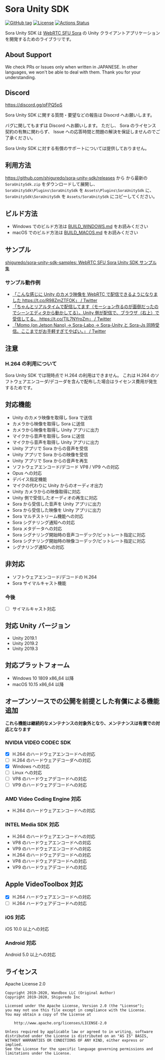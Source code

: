 # Sora Unity SDK

 [![GitHub tag](https://img.shields.io/github/tag/shiguredo/sora-unity-sdk.svg)](https://github.com/shiguredo/sora-unity-sdk)
 [![License](https://img.shields.io/badge/License-Apache%202.0-blue.svg)](https://opensource.org/licenses/Apache-2.0)
 [![Actions Status](https://github.com/shiguredo/sora-unity-sdk/workflows/build/badge.svg)](https://github.com/shiguredo/sora-unity-sdk/actions)

Sora Unity SDK は [WebRTC SFU Sora](https://sora.shiguredo.jp/) の Unity クライアントアプリケーションを開発するためのライブラリです。

## About Support

We check PRs or Issues only when written in JAPANESE.
In other languages, we won't be able to deal with them. Thank you for your understanding.

## Discord

https://discord.gg/pFPQ5pS

Sora Unity SDK に関する質問・要望などの報告は Disocrd へお願いします。

バグに関してもまずは Discord へお願いします。
ただし、 Sora のライセンス契約の有無に関わらず、 Issue への応答時間と問題の解決を保証しませんのでご了承ください。

Sora Unity SDK に対する有償のサポートについては提供しておりません。

## 利用方法

https://github.com/shiguredo/sora-unity-sdk/releases から から最新の `SoraUnitySdk.zip` をダウンロードして展開し、`SoraUnitySdk\Plugins\SoraUnitySdk` を `Assets\Plugins\SoraUnitySdk` に、`SoraUnitySdk\SoraUnitySdk` を `Assets/SoraUnitySdk` にコピーしてください。

## ビルド方法

- Windows でのビルド方法は [BUILD_WINDOWS.md](doc/BUILD_WINDOWS.md) をお読みください
- macOS でのビルド方法は [BUILD_MACOS.md](doc/BUILD_MACOS.md) をお読みください

## サンプル

[shiguredo/sora\-unity\-sdk\-samples: WebRTC SFU Sora Unity SDK サンプル集](https://github.com/shiguredo/sora-unity-sdk-samples)

### サンプル動作例

- [「こんな感じに Unity のカメラ映像を WebRTC で配信できるようになりました https://t\.co/R98ZmZTFOK」 / Twitter](https://twitter.com/melponn/status/1193406538494275592?s=20)
- [「ちゃんとリアルタイムで配信してます（モーション作るのが面倒だったのでシーンエディタから動かしてる）。Unity 側が配信で、ブラウザ（右上）で受信してる。 https://t\.co/TIL7NYroZm」 / Twitter](https://twitter.com/melponn/status/1193411591183552512?s=20)
- [「Momo (on Jetson Nano) -> Sora-Labo -> Sora-Unity と Sora-Js 同時受信。ここまでがお手軽すぎてやばい。」 / Twitter](https://twitter.com/izmhrats/status/1203299775354851328?s=20)

## 注意

### H.264 の利用について

Sora Unity SDK では現時点で H.264 の利用はできません。
これは H.264 のソフトウェアエンコーダ/デコーダを含んで配布した場合はライセンス費用が発生するためです。

## 対応機能

- Unity のカメラ映像を取得し Sora で送信
- カメラから映像を取得し Sora に送信
- カメラから映像を取得し Unity アプリに出力
- マイクから音声を取得し Sora に送信
- マイクから音声を取得し Unity アプリに出力
- Unity アプリで Sora からの音声を受信
- Unity アプリで Sora からの映像を受信
- Unity アプリで Sora からの音声を再生
- ソフトウェアエンコード/デコード VP8 / VP9 への対応
- Opus への対応
- デバイス指定機能
- マイクの代わりに Unity からのオーディオ出力
- Unity カメラからの映像取得に対応
- Unity 側で受信したオーディオの再生に対応
- Sora から受信した音声を Unity アプリに出力
- Sora から受信した映像を Unity アプリに出力
- Sora マルチストリーム機能への対応
- Sora シグナリング通知への対応
- Sora メタデータへの対応
- Sora シグナリング開始時の音声コーデック/ビットレート指定に対応
- Sora シグナリング開始時の映像コーデック/ビットレート指定に対応
- シグナリング通知への対応

## 非対応

- ソフトウェアエンコード/デコードの H.264
- Sora サイマルキャスト機能

### 今後

- [ ] サイマルキャスト対応

## 対応 Unity バージョン

- Unity 2019.1
- Unity 2019.2
- Unity 2019.3

## 対応プラットフォーム

- Windows 10 1809 x86_64 以降
- macOS 10.15 x86_64 以降

## オープンソースでの公開を前提とした有償による機能追加

**これら機能は継続的なメンテナンスの対象外となり、メンテナンスは有償での対応となります**

### NVIDIA VIDEO CODEC SDK

- [x] H.264 のハードウェアエンコードへの対応
- [ ] H.264 のハードウェアデコーダへの対応
- [x] Windows への対応
- [ ] Linux への対応
- [ ] VP8 のハードウェアデコードへの対応
- [ ] VP9 のハードウェアデコードへの対応

### AMD Video Coding Engine 対応

- H.264 のハードウェアエンコードへの対応

### INTEL Media SDK 対応

- H.264 のハードウェアエンコードへの対応
- VP8 のハードウェアエンコードへの対応
- VP9 のハードウェアエンコードへの対応
- H.264 のハードウェアデコードへの対応
- VP8 のハードウェアデコードへの対応
- VP9 のハードウェアデコードへの対応

## Apple VideoToolbox 対応

- [x] H.264 ハードウェアエンコードへの対応
- [ ] H.264 ハードウェアデコードへの対応

### iOS 対応

iOS 10.0 以上への対応

### Android 対応

Android 5.0 以上への対応

## ライセンス

Apache License 2.0

```
Copyright 2019-2020, Wandbox LLC (Original Author)
Copyright 2019-2020, Shiguredo Inc

Licensed under the Apache License, Version 2.0 (the "License");
you may not use this file except in compliance with the License.
You may obtain a copy of the License at

    http://www.apache.org/licenses/LICENSE-2.0

Unless required by applicable law or agreed to in writing, software
distributed under the License is distributed on an "AS IS" BASIS,
WITHOUT WARRANTIES OR CONDITIONS OF ANY KIND, either express or implied.
See the License for the specific language governing permissions and
limitations under the License.
```
